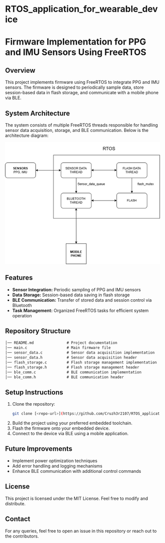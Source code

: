 # RTOS_application_for_wearable_device
# Firmware Implementation for PPG and IMU Sensors Using FreeRTOS

## Overview
This project implements firmware using FreeRTOS to integrate PPG and IMU sensors. The firmware is designed to periodically sample data, store session-based data in flash storage, and communicate with a mobile phone via BLE.

## System Architecture
The system consists of multiple FreeRTOS threads responsible for handling sensor data acquisition, storage, and BLE communication. Below is the architecture diagram:

![System Architecture](System_Arch.drawio.png)

## Features
- **Sensor Integration:** Periodic sampling of PPG and IMU sensors
- **Data Storage:** Session-based data saving in flash storage
- **BLE Communication:** Transfer of stored data and session control via Bluetooth
- **Task Management:** Organized FreeRTOS tasks for efficient system operation

## Repository Structure
```
│── README.md               # Project documentation
│── main.c                  # Main firmware file
│── sensor_data.c           # Sensor data acquisition implementation
│── sensor_data.h           # Sensor data acquisition header
│── flash_storage.c         # Flash storage management implementation
│── flash_storage.h         # Flash storage management header
│── ble_comm.c              # BLE communication implementation
│── ble_comm.h              # BLE communication header
```

## Setup Instructions
1. Clone the repository:
   ```sh
   git clone [<repo-url>](https://github.com/Cruzh3r2107/RTOS_application_for_wearable_device)
   ```
2. Build the project using your preferred embedded toolchain.
3. Flash the firmware onto your embedded device.
4. Connect to the device via BLE using a mobile application.

## Future Improvements
- Implement power optimization techniques
- Add error handling and logging mechanisms
- Enhance BLE communication with additional control commands

## License
This project is licensed under the MIT License. Feel free to modify and distribute.

## Contact
For any queries, feel free to open an issue in this repository or reach out to the contributors.


